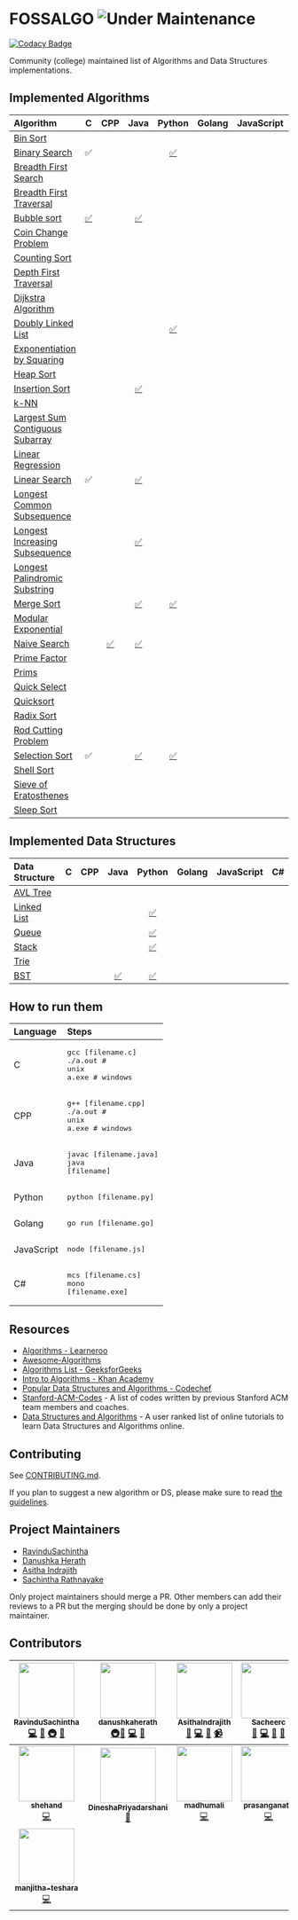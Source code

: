 # FOSSALGO ![Under Maintenance](https://img.shields.io/badge/Under%20Maintenance-Locked-red)

[![Codacy Badge](https://api.codacy.com/project/badge/Grade/da769e49c17d4ef0807ab18b3cfd026c)](https://app.codacy.com/gh/FOSS-UCSC/FOSSALGO?utm_source=github.com&utm_medium=referral&utm_content=FOSS-UCSC/FOSSALGO&utm_campaign=Badge_Grade)

Community (college) maintained list of Algorithms and Data Structures implementations.



## Implemented Algorithms


| Algorithm | C | CPP | Java | Python | Golang | JavaScript | C# |
|:--------------|:----------------:|:----------------:|:----------------:|:-----------------:|:-----------------:|:-----------------:| :-----------------:|
| [Bin Sort](http://www.cdn.geeksforgeeks.org/bucket-sort-2/)| | | |  | | | |
| [Binary Search](https://en.wikipedia.org/wiki/Binary_search_algorithm) | :white_check_mark: | | |[:white_check_mark:](binary%20search/Binary%20search.py)|  |  |  |
| [Breadth First Search](https://en.wikipedia.org/wiki/Breadth-first_search) | | |  | | | | |
| [Breadth First Traversal](https://www.cs.bu.edu/teaching/c/tree/breadth-first/) | | |  || | | |
| [Bubble sort](https://en.wikipedia.org/wiki/Breadth-first_search) |[:white_check_mark:](bubble%20sort/bubble%20sort.c) | |[:white_check_mark:](bubble%20sort/bubbleSort.java)  | | | | |
| [Coin Change Problem](http://www.algorithmist.com/index.php/Coin_Change) |  | | |  | |  | |
| [Counting Sort](http://www.geeksforgeeks.org/counting-sort/)| | |  | |  |  |  |
| [Depth First Traversal](http://www.geeksforgeeks.org/depth-first-traversal-for-a-graph/) | | |  |  | | | |
| [Dijkstra Algorithm](https://en.wikipedia.org/wiki/Dijkstra's_algorithm)  | | | | | | | |
|[Doubly Linked List](https://en.wikipedia.org/wiki/Doubly_linked_list)  | | | |[:white_check_mark:](doubly%20linked%20list/doubly_linked_list.py) | | | | [Euclidean GCD](https://en.wikipedia.org/wiki/Euclidean_algorithm) |  | |  | | |  |  |
| [Exponentiation by Squaring](https://en.wikipedia.org/wiki/Exponentiation_by_squaring) | | |  |  | |  | |
| [Heap Sort](https://en.wikipedia.org/wiki/Heapsort) |  | |  |  | |  | |
| [Insertion Sort](https://en.wikipedia.org/wiki/Insertion_sort) | | | [:white_check_mark:](insertion%20sort/InsertionSort.java)|  |  |  |  |
| [k-NN](https://en.wikipedia.org/wiki/K-nearest_neighbors_algorithm) | | | |  | | | |
| [Largest Sum Contiguous Subarray](http://www.geeksforgeeks.org/largest-sum-contiguous-subarray/) | | | | |  |  | |
| [Linear Regression](https://en.wikipedia.org/wiki/Linear_regression) | | | |  | | | |
| [Linear Search](https://en.wikipedia.org/wiki/Linear_search) |:white_check_mark: | |[:white_check_mark:](linear%20search/linearSearch.java) | | |  |  |
| [Longest Common Subsequence](http://www.geeksforgeeks.org/dynamic-programming-set-4-longest-common-subsequence) | | |  |  |  | | |
| [Longest Increasing Subsequence](https://www.geeksforgeeks.org/longest-increasing-subsequence-dp-3/) | | |[:white_check_mark:](longest%20increasing%20subsequence/Lis.java) |  |  | | |
| [Longest Palindromic Substring](http://www.geeksforgeeks.org/longest-palindrome-substring-set-1/) | |  |  |  | |  | |
| [Merge Sort](https://www.khanacademy.org/computing/computer-science/algorithms/merge-sort/a/overview-of-merge-sort) | | |[:white_check_mark:](merge%20sort/MergeSort.java)|[:white_check_mark:](merge%20sort/mergesort.py)|  |  |  |
| [Modular Exponential](http://www.geeksforgeeks.org/modular-exponentiation-power-in-modular-arithmetic/)| | |  |  | | | |
| [Naive Search](https://en.wikipedia.org/wiki/Prime_factor) |  |[:white_check_mark:](naive%20search/Naive%20search.cpp) |[:white_check_mark:](naive%20search/naive.java)  |  |  |  | |
|[Prime Factor](https://en.wikipedia.org/wiki/Prime_factor) |  | |  |  |  |  | |
| [Prims](https://en.wikipedia.org/wiki/Prim%27s_algorithm) |  | |  | |  |  | |
| [Quick Select](https://en.wikipedia.org/wiki/Quickselect) |  | |  |  | | | |
| [Quicksort](https://en.wikipedia.org/wiki/Quicksort) | | |  |  | | | |
| [Radix Sort](http://www.geeksforgeeks.org/radix-sort/) |  | |  |  | | | |
| [Rod Cutting Problem](http://www.geeksforgeeks.org/dynamic-programming-set-13-cutting-a-rod/) |  | |  |  |  |  | |
| [Selection Sort](https://www.geeksforgeeks.org/selection-sort/) |:white_check_mark: |  | [:white_check_mark:](selection%20sort/SelectionSort.java) |[:white_check_mark:](selection%20sort/selection%20sort.py)|  | | | |
| [Shell Sort](https://en.wikipedia.org/wiki/Shellsort) | |  | | |  |  |  |
| [Sieve of Eratosthenes](https://en.wikipedia.org/wiki/Sieve_of_Eratosthenes) | | | |  |  |  | |
| [Sleep Sort](http://www.geeksforgeeks.org/sleep-sort-king-laziness-sorting-sleeping/) | |  |  |  |  | | | |


## Implemented Data Structures

| Data Structure | C | CPP | Java | Python | Golang | JavaScript | C# |
|:--------------|:----------------:|:----------------:|:----------------:|:-----------------:|:-----------------:|:-----------------:|:-----------------:|
| [AVL Tree](http://www.geeksforgeeks.org/avl-tree-set-1-insertion)| | | |  |  |  | | |
| [Linked List](https://en.wikipedia.org/wiki/Linked_list) |  | |  |[:white_check_mark:](linked%20list/linked%20list.py)|  |  |  |  |
| [Queue](https://en.wikipedia.org/wiki/Queue_(abstract_data_type)) | | | |[:white_check_mark:](queue/Queue.py)| | | |
| [Stack](https://en.wikipedia.org/wiki/Stack_(abstract_data_type)) |  | | | [:white_check_mark:](stack/stack.py) |  |  |  |
| [Trie](https://en.wikipedia.org/wiki/Trie) | |  |  | |  | | | |
| [BST](https://en.wikipedia.org/wiki/Binary_search_tree) | | |[:white_check_mark:](binary%20search%20tree/BST.java)  | [:white_check_mark:](binary%20search%20tree/binary%20search%20tree.py)| | | | |



## How to run them

| Language | Steps |
|:--------------|:----------------|
| C |<pre>gcc [filename.c]<br>./a.out  # unix<br>a.exe  # windows</pre>|
| CPP |<pre>g++ [filename.cpp]<br>./a.out # unix<br>a.exe # windows</pre>|
| Java |<pre>javac [filename.java]<br>java [filename]</pre>|
| Python |<pre>python [filename.py]</pre>|
| Golang |<pre>go run [filename.go]</pre>|
| JavaScript |<pre>node [filename.js]</pre>|
| C# |<pre>mcs [filename.cs]<br/>mono [filename.exe]</pre>|


## Resources

* [Algorithms - Learneroo](https://www.learneroo.com/subjects/8)
* [Awesome-Algorithms](https://github.com/tayllan/awesome-algorithms)
* [Algorithms List - GeeksforGeeks](http://www.geeksforgeeks.org/fundamentals-of-algorithms/)
* [Intro to Algorithms - Khan Academy](https://www.khanacademy.org/computing/computer-science/algorithms)
* [Popular Data Structures and Algorithms - Codechef](https://discuss.codechef.com/questions/48877/data-structures-and-algorithms)
* [Stanford-ACM-Codes](https://github.com/jaehyunp/stanfordacm) - A list of codes written by previous Stanford ACM team members and coaches.
* [Data Structures and Algorithms](https://hackr.io/tutorials/learn-data-structures-algorithms) - A user ranked list of online tutorials to learn Data Structures and Algorithms online. 



## Contributing

See [CONTRIBUTING.md](CONTRIBUTING.md).

If you plan to suggest a new algorithm or DS, please make sure to read [the guidelines](CONTRIBUTING.md#sa).


## Project Maintainers

* [RavinduSachintha](https://github.com/RavinduSachintha)
* [Danushka Herath](https://github.com/danushka96)
* [Asitha Indrajith](https://github.com/AsithaIndrajith)
* [Sachintha Rathnayake](https://github.com/Sacheerc)

Only project maintainers should merge a PR. Other members can add their reviews to a PR but the merging should be done by only a project maintainer.

## Contributors

| [<img src="https://avatars0.githubusercontent.com/u/25032998?s=460&v=4" width="100px;"/><br /><sub><b>RavinduSachintha</b></sub>](https://github.com/RavinduSachintha)<br />[💻](https://github.com/dawnlabs/carbon/commits?author=briandennis "Code") [📖](https://github.com/dawnlabs/carbon/commits?author=briandennis "Documentation") [🚇](#infra-briandennis "Infrastructure (Hosting, Build-Tools, etc)") [👀](#review-briandennis "Reviewed Pull Requests") | [<img src="https://avatars1.githubusercontent.com/u/12469768?s=460&v=4" width="100px;"/><br /><sub><b>danushkaherath</b></sub>](https://github.com/Danushka96)<br />[🚇](#infra-briandennis "Infrastructure (Hosting, Build-Tools, etc)")[💬](#question-mfix22 "Answering Questions") [💻](https://github.com/dawnlabs/carbon/commits?author=mfix22 "Code") [🤔](#ideas-mfix22 "Ideas, Planning, & Feedback") | [<img src="https://avatars0.githubusercontent.com/u/25387297?s=460&v=4" width="100px;"/><br /><sub><b>AsithaIndrajith</b></sub>](https://github.com/AsithaIndrajith)<br />[💬](#question-jakedex "Answering Questions") [💻](https://github.com/dawnlabs/carbon/commits?author=jakedex "Code") [🎨](#design-jakedex "Design") [📹](#video-jakedex "Videos") | [<img src="https://avatars1.githubusercontent.com/u/29378743?s=460&v=4" width="100px;"/><br /><sub><b>Sacheerc</b></sub>](https://github.com/Sacheerc)<br />[💬](#question-andrewda "Answering Questions") [💻](https://github.com/dawnlabs/carbon/commits?author=andrewda "Code") [🐛](https://github.com/dawnlabs/carbon/issues?q=author%3Aandrewda "Bug reports") [👀](#review-andrewda "Reviewed Pull Requests") | [<img src="https://avatars3.githubusercontent.com/u/25345940?s=460&v=4" width="100px;"/><br /><sub><b>ppkavinda</b></sub>](https://github.com/ppkavinda)<br />[💻](https://github.com/dawnlabs/carbon/commits?author=yeskunall "Code") [📖](https://github.com/dawnlabs/carbon/commits?author=yeskunall "Documentation") [🔧](#tool-yeskunall "Tools") [🐛](https://github.com/dawnlabs/carbon/issues?q=author%3Ayeskunall "Bug reports") | [<img src="https://avatars1.githubusercontent.com/u/31045647?s=460&v=4" width="100px;"/><br /><sub><b>AmithLiyanage</b></sub>](https://github.com/AmithLiyanage)<br />[💻](https://github.com/dawnlabs/carbon/commits?author=stoshfabricius "Code") | [<img src="https://avatars2.githubusercontent.com/u/28523027?s=460&v=4" width="100px;"/><br /><sub><b>PasinduD95</b></sub>](https://github.com/PasinduD95)<br />[📖](https://github.com/dawnlabs/carbon/commits?author=jkling38 "Documentation") |
| :---: | :---: | :---: | :---: | :---: | :---: | :---: |
| [<img src="https://avatars1.githubusercontent.com/u/25993584?s=460&v=4" width="100px;"/><br /><sub><b>shehand</b></sub>](https://github.com/shehand)<br />[💻](https://github.com/dawnlabs/carbon/commits?author=otobrglez "Code") | [<img src="https://avatars3.githubusercontent.com/u/39179152?s=460&v=4" width="100px;"/><br /><sub><b>DineshaPriyadarshani</b></sub>](https://github.com/DineshaPriyadarshani)<br />[📖](https://github.com/dawnlabs/carbon/commits?author=darahak "Documentation") | [<img src="https://avatars2.githubusercontent.com/u/37835604?s=460&v=4" width="100px;"/><br /><sub><b>madhumali</b></sub>](https://github.com/madhumali)<br />[💻](https://github.com/dawnlabs/carbon/commits?author=dom96 "Code") | [<img src="https://avatars0.githubusercontent.com/u/33305140?s=460&v=4" width="100px;"/><br /><sub><b>prasanganath</b></sub>](https://github.com/prasanganath)<br />[💻](https://github.com/dawnlabs/carbon/commits?author=elrumordelaluz "Code") | [<img src="https://avatars0.githubusercontent.com/u/33378546?s=460&v=4" width="100px;"/><br /><sub><b>GayanSampath</b></sub>](https://github.com/GayanSampathManamendra)<br />[💻](https://github.com/dawnlabs/carbon/commits?author=cjb "Code") | [<img src="https://avatars3.githubusercontent.com/u/37058133?s=460&v=4" width="100px;"/><br /><sub><b>Chathurangi6</b></sub>](https://github.com/Chathurangi6)<br />[💻](https://github.com/dawnlabs/carbon/commits?author=Krzysztof-Cieslak "Code") | [<img src="https://avatars0.githubusercontent.com/u/25944492?s=460&v=4" width="100px;"/><br /><sub><b>ayeshNipun</b></sub>](https://github.com/ayeshNipun)<br />[📖](https://github.com/dawnlabs/carbon/commits?author=fernahh "Documentation") |
| [<img src="https://avatars2.githubusercontent.com/u/36306276?s=460&v=4" width="100px;"/><br /><sub><b>manjitha-teshara</b></sub>](https://github.com/manjitha-teshara)<br />[💻](https://github.com/dawnlabs/carbon/commits?author=otobrglez "Code") | | | | |  | 
